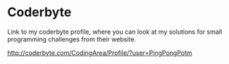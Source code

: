 Coderbyte
=========

Link to my coderbyte profile, where you can look at my solutions for small programming challenges from their website.

http://coderbyte.com/CodingArea/Profile/?user=PingPongPotm
